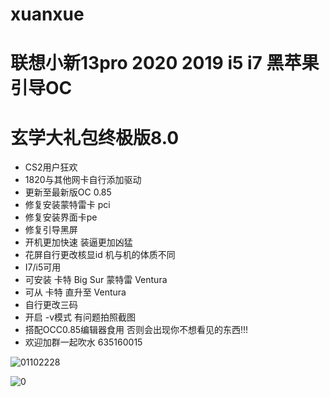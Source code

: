 # xuanxue
# 联想小新13pro  2020 2019  i5 i7 黑苹果引导OC
# 玄学大礼包终极版8.0
* CS2用户狂欢
* 1820与其他网卡自行添加驱动
* 更新至最新版OC 0.85
* 修复安装蒙特雷卡 pci
* 修复安装界面卡pe
* 修复引导黑屏
* 开机更加快速 装逼更加凶猛
* 花屏自行更改核显id 机与机的体质不同
* I7/i5可用
* 可安装 卡特 Big Sur 蒙特雷 Ventura
* 可从 卡特 直升至 Ventura
* 自行更改三码 
* 开启 -v模式 有问题拍照截图
* 搭配OCC0.85编辑器食用 否则会出现你不想看见的东西!!!
* 欢迎加群一起吹水 635160015

![01102228](https://user-images.githubusercontent.com/89823575/199213191-399ab22e-c489-424b-b75e-20274fbe8842.png)




![0](https://user-images.githubusercontent.com/89823575/199192486-d54c3d99-73dc-4993-bedf-1a0cbc6b12d1.jpg)
